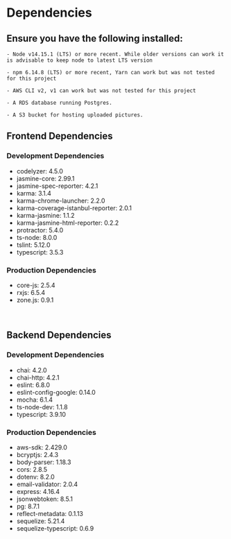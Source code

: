 # Dependencies

## Ensure you have the following installed:

```
- Node v14.15.1 (LTS) or more recent. While older versions can work it is advisable to keep node to latest LTS version

- npm 6.14.8 (LTS) or more recent, Yarn can work but was not tested for this project

- AWS CLI v2, v1 can work but was not tested for this project

- A RDS database running Postgres.

- A S3 bucket for hosting uploaded pictures.

```

## Frontend Dependencies

### Development Dependencies

- codelyzer: 4.5.0
- jasmine-core: 2.99.1
- jasmine-spec-reporter: 4.2.1
- karma: 3.1.4
- karma-chrome-launcher: 2.2.0
- karma-coverage-istanbul-reporter: 2.0.1
- karma-jasmine: 1.1.2
- karma-jasmine-html-reporter: 0.2.2
- protractor: 5.4.0
- ts-node: 8.0.0
- tslint: 5.12.0
- typescript: 3.5.3

### Production Dependencies

- core-js: 2.5.4
- rxjs: 6.5.4
- zone.js: 0.9.1

<br>

## Backend Dependencies

### Development Dependencies

- chai: 4.2.0
- chai-http: 4.2.1
- eslint: 6.8.0
- eslint-config-google: 0.14.0
- mocha: 6.1.4
- ts-node-dev: 1.1.8
- typescript: 3.9.10

### Production Dependencies

- aws-sdk: 2.429.0
- bcryptjs: 2.4.3
- body-parser: 1.18.3
- cors: 2.8.5
- dotenv: 8.2.0
- email-validator: 2.0.4
- express: 4.16.4
- jsonwebtoken: 8.5.1
- pg: 8.7.1
- reflect-metadata: 0.1.13
- sequelize: 5.21.4
- sequelize-typescript: 0.6.9
